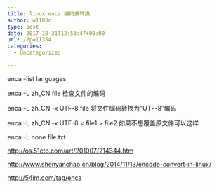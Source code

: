 ```yaml
---
title: linux enca 编码并转换
author: w1100n
type: post
date: 2017-10-31T12:53:47+00:00
url: /?p=11354
categories:
  - Uncategorized

---
```

enca -list languages
  
enca -L zh_CN file 检查文件的编码
  
enca -L zh_CN -x UTF-8 file 将文件编码转换为"UTF-8″编码
  
enca -L zh_CN -x UTF-8 < file1 > file2 如果不想覆盖原文件可以这样
  
enca -L none file.txt

http://os.51cto.com/art/201007/214344.htm
  
http://www.shenyanchao.cn/blog/2014/11/13/encode-convert-in-linux/
  
http://54im.com/tag/enca